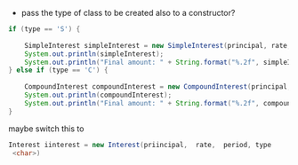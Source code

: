 - pass the type of class to be created also to a constructor?
```java
if (type == 'S') {  
  
    SimpleInterest simpleInterest = new SimpleInterest(principal, rate, period);  
    System.out.println(simpleInterest);  
    System.out.println("Final amount: " + String.format("%.2f", simpleInterest.getFinalAmount()));  
} else if (type == 'C') {  
  
    CompoundInterest compoundInterest = new CompoundInterest(principal, rate, period);  
    System.out.println(compoundInterest);  
    System.out.println("Final amount: " + String.format("%.2f", compoundInterest.getFinalAmount()));  
}
```

maybe switch this to
```java
Interest iinterest = new Interest(priincipal,  rate,  period, type
 <char>)
```
